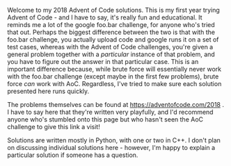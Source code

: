 Welcome to my 2018 Advent of Code solutions.  This is my first year trying Advent of Code - and I have to say, it's really fun and educational.  It reminds me a lot of the google foo.bar challenge, for anyone who's tried that out.  Perhaps the biggest difference between the two is that with the foo.bar challenge, you actually upload code and google runs it on a set of test cases, whereas with the Advent of Code challenges, you're given a general problem together with a *particular* instance of that problem, and you have to figure out the answer in that particular case.  This is an important difference because, while brute force will essentially never work with the foo.bar challenge (except maybe in the first few problems), brute force *can* work with AoC.  Regardless, I've tried to make sure each solution presented here runs quickly.

The problems themselves can be found at https://adventofcode.com/2018 .  I have to say here that they're written very playfully, and I'd recommend anyone who's stumbled onto this page but who hasn't seen the AoC challenge to give this link a visit!

Solutions are written mostly in Python, with one or two in C++.  I don't plan on discussing individual solutions here - however, I'm happy to explain a particular solution if someone has a question.
